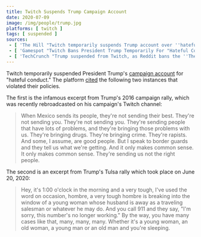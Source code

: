 ```yaml
---
title: Twitch Suspends Trump Campaign Account
date: 2020-07-09
image: /img/people/trump.jpg
platforms: [ twitch ]
tags: [ suspended ]
sources:
 - [ 'The Hill "Twitch temporarily suspends Trump account over ''hateful conduct''" by Justin Wise (29 Jun 2020)', 'http://archive.is/yMx0d' ]
 - [ 'Gamespot "Twitch Bans President Trump Temporarily For "Hateful Conduct"" by Chris Pereira (29 Jun 2020)', 'http://archive.is/0GIP5' ]
 - [ 'TechCrunch "Trump suspended from Twitch, as Reddit bans the ''The_Donald'' and additional subreddits" by Brian Heater (29 Jun 2020)', 'http://archive.is/cCCKW' ]
---
```


Twitch temporarily suspended President Trump's [campaign
account](https://archive.is/iox6D) for "hateful conduct." The platform
[cited](http://archive.is/0GIP5#selection-867.0-889.471) the following two
instances that violated their policies.

The first is the infamous excerpt from Trump's 2016 campaign rally, which was
recently rebroadcasted on his campaign's Twitch channel:
> When Mexico sends its people, they're not sending their best. They're not
> sending you. They're not sending you. They're sending people that have lots
> of problems, and they're bringing those problems with us. They're bringing
> drugs. They're bringing crime. They're rapists. And some, I assume, are good
> people. But I speak to border guards and they tell us what we're getting. And
> it only makes common sense. It only makes common sense. They're sending us
> not the right people.

The second is an excerpt from Trump's Tulsa rally which took place on June 20,
2020:
> Hey, it's 1:00 o'clock in the morning and a very tough, I've used the word on
> occasion, hombre, a very tough hombre is breaking into the window of a young
> woman whose husband is away as a traveling salesman or whatever he may do.
> And you call 911 and they say, "I'm sorry, this number's no longer working."
> By the way, you have many cases like that, many, many, many. Whether it's a
> young woman, an old woman, a young man or an old man and you're sleeping.
